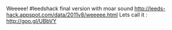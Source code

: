 Weeeee! #leedshack final version with moar sound http://leeds-hack.appspot.com/data/2011v8/weeeee.html Lets call it : http://goo.gl/UBbVY